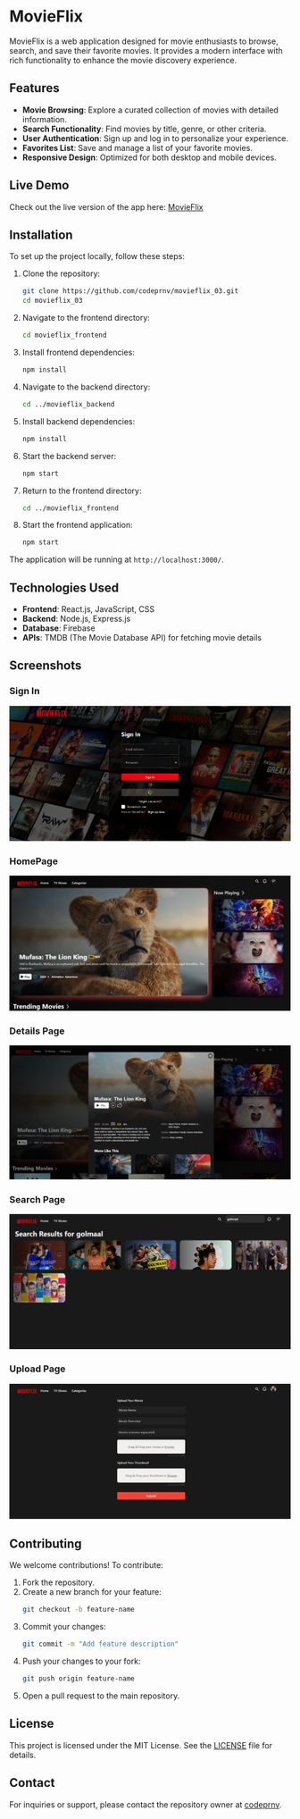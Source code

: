 # MovieFlix

MovieFlix is a web application designed for movie enthusiasts to browse, search, and save their favorite movies. It provides a modern interface with rich functionality to enhance the movie discovery experience.

## Features

- **Movie Browsing**: Explore a curated collection of movies with detailed information.
- **Search Functionality**: Find movies by title, genre, or other criteria.
- **User Authentication**: Sign up and log in to personalize your experience.
- **Favorites List**: Save and manage a list of your favorite movies.
- **Responsive Design**: Optimized for both desktop and mobile devices.

## Live Demo

Check out the live version of the app here: [MovieFlix](https://movieflix-03.web.app/)

## Installation

To set up the project locally, follow these steps:

1. Clone the repository:
   ```bash
   git clone https://github.com/codeprnv/movieflix_03.git
   cd movieflix_03
   ```

2. Navigate to the frontend directory:
   ```bash
   cd movieflix_frontend
   ```

3. Install frontend dependencies:
   ```bash
   npm install
   ```

4. Navigate to the backend directory:
   ```bash
   cd ../movieflix_backend
   ```

5. Install backend dependencies:
   ```bash
   npm install
   ```

6. Start the backend server:
   ```bash
   npm start
   ```

7. Return to the frontend directory:
   ```bash
   cd ../movieflix_frontend
   ```

8. Start the frontend application:
   ```bash
   npm start
   ```

The application will be running at `http://localhost:3000/`.

## Technologies Used

- **Frontend**: React.js, JavaScript, CSS
- **Backend**: Node.js, Express.js
- **Database**: Firebase
- **APIs**: TMDB (The Movie Database API) for fetching movie details

## Screenshots

### Sign In
![Sign In Page](Screenshots/signIn_page.png)

### HomePage
![Homepage](Screenshots/homepage.png)

### Details Page
![Modal](Screenshots/details_page.png)

### Search Page
![Search](Screenshots/search_page.png)

### Upload Page
![Uploads](Screenshots/upload_page.png)

## Contributing

We welcome contributions! To contribute:

1. Fork the repository.
2. Create a new branch for your feature:
   ```bash
   git checkout -b feature-name
   ```
3. Commit your changes:
   ```bash
   git commit -m "Add feature description"
   ```
4. Push your changes to your fork:
   ```bash
   git push origin feature-name
   ```
5. Open a pull request to the main repository.

## License

This project is licensed under the MIT License. See the [LICENSE](LICENSE) file for details.

## Contact

For inquiries or support, please contact the repository owner at [codeprnv](https://github.com/codeprnv).
